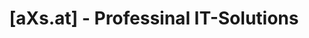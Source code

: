 ---
title: "[aXs.at] - Professinal IT-Solutions"
url: /dobl-zwaring/axs-at-professinal-it-solutions/
shop: Computer
---